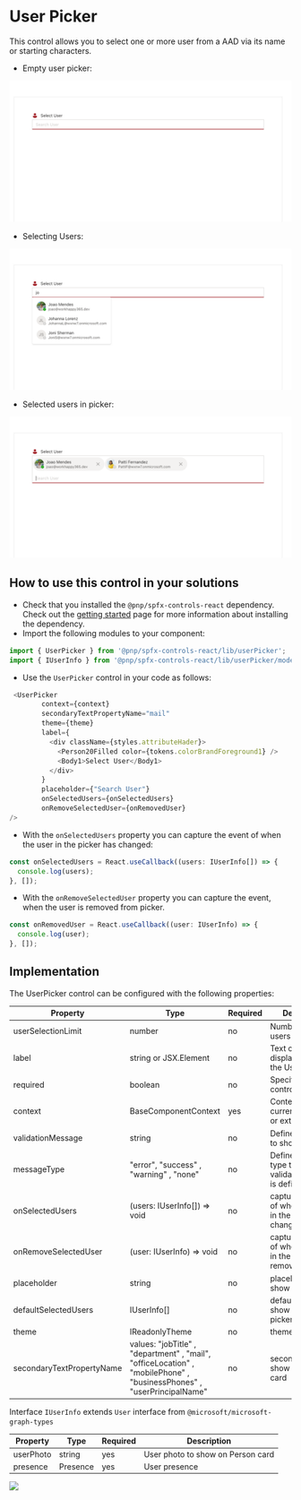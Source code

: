 # User Picker

This control allows you to select one or more user from a AAD via its name or starting characters.

- Empty user picker:

![Empty user picker](../assets/userPicker03.png)

- Selecting Users:

![Selecting users](../assets/userPicker02.png)

- Selected users in picker:

![Selected users in the input](../assets/userPicker01.png)

## How to use this control in your solutions

- Check that you installed the `@pnp/spfx-controls-react` dependency. Check out the [getting started](../../#getting-started) page for more information about installing the dependency.
- Import the following modules to your component:

```TypeScript
import { UserPicker } from '@pnp/spfx-controls-react/lib/userPicker';
import { IUserInfo } from '@pnp/spfx-controls-react/lib/userPicker/models/IUserInfo';
```

- Use the `UserPicker` control in your code as follows:

```TypeScript
 <UserPicker
        context={context}
        secondaryTextPropertyName="mail"
        theme={theme}
        label={
          <div className={styles.attributeHader}>
            <Person20Filled color={tokens.colorBrandForeground1} />
            <Body1>Select User</Body1>
          </div>
        }
        placeholder={"Search User"}
        onSelectedUsers={onSelectedUsers}
        onRemoveSelectedUser={onRemovedUser}
/>
```

- With the `onSelectedUsers` property you can capture the event of when the user in the picker has changed:

```typescript
const onSelectedUsers = React.useCallback((users: IUserInfo[]) => {
  console.log(users);
}, []);
```

- With the `onRemoveSelectedUser` property you can capture the event, when the user is removed from picker.

```typescript
const onRemovedUser = React.useCallback((user: IUserInfo) => {
  console.log(user);
}, []);
```

## Implementation

The UserPicker control can be configured with the following properties:

| Property                  | Type                                                                                                                  | Required | Description                                                     |
| ------------------------- | --------------------------------------------------------------------------------------------------------------------- | -------- | --------------------------------------------------------------- |
| userSelectionLimit        | number                                                                                                                | no       | Number selected users allowed                                   |
| label                     | string or JSX.Element                                                                                                 | no       | Text or control displayed above the User Picker.                |
| required                  | boolean                                                                                                               | no       | Specify if the control is required                              |
| context                   | BaseComponentContext                                                                                                  | yes      | Context of the current web part or extension.                   |
| validationMessage         | string                                                                                                                | no       | Defines message to show on picker                               |
| messageType               | "error", "success" , "warning" , "none"                                                                               | no       | Defines message type to show if validationMessage is defined    |
| onSelectedUsers           | (users: IUserInfo[]) => void                                                                                          | no       | captures the event of when the users in the picker has changed. |
| onRemoveSelectedUser      | (user: IUserInfo) => void                                                                                             | no       | captures the event of when the user in the picker was removed   |
| placeholder               | string                                                                                                                | no       | placeholder to show                                             |
| defaultSelectedUsers       | IUserInfo[]                                                                                                           | no       | default users to show on the picker                             |
| theme                     | IReadonlyTheme                                                                                                        | no       | theme                                                           |
| secondaryTextPropertyName | values: "jobTitle" , "department" , "mail", "officeLocation" , "mobilePhone" , "businessPhones" , "userPrincipalName" | no       | secondary text to show on persona card                          |

Interface `IUserInfo` extends `User` interface from `@microsoft/microsoft-graph-types`

| Property  | Type     | Required | Description                       |
| --------- | -------- | -------- | --------------------------------- |
| userPhoto | string   | yes      | User photo to show on Person card |
| presence  | Presence | yes      | User presence                     |

![](https://telemetry.sharepointpnp.com/sp-dev-fx-controls-react/wiki/controls/UserPicker)
